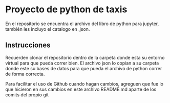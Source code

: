 Proyecto de python de taxis
===========================

En el repositorio se encuentra el archivo del libro de python para
jupyter, también les incluyo el catalogo en .json.

Instrucciones 
------

Recuerden clonar el repositorio dentro de la carpeta donde esta su
entorno virtual para que pueda correr bien.
El archivo json lo copian a su carpeta donde este  su bases de datos para 
que pueda el archivo de python correr de forma correcta.

Para facilitar el uso de Github cuando hagan cambios, agreguen que fue 
lo que hicieron en sus cambios en este 
archivo README.md aparte de los comits del propio git 